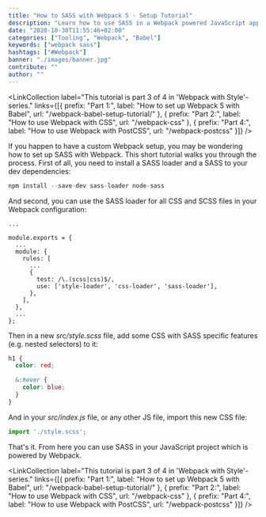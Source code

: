 ```yaml
---
title: "How to SASS with Webpack 5 - Setup Tutorial"
description: "Learn how to use SASS in a Webpack powered JavaScript application ..."
date: "2020-10-30T11:55:46+02:00"
categories: ["Tooling", "Webpack", "Babel"]
keywords: ["webpack sass"]
hashtags: ["#Webpack"]
banner: "./images/banner.jpg"
contribute: ""
author: ""
---
```


<Sponsorship />

<LinkCollection label="This tutorial is part 3 of 4 in 'Webpack with Style'-series." links={[{ prefix: "Part 1:", label: "How to set up Webpack 5 with Babel", url: "/webpack-babel-setup-tutorial/" }, { prefix: "Part 2:", label: "How to use Webpack with CSS", url: "/webpack-css" }, { prefix: "Part 4:", label: "How to use Webpack with PostCSS", url: "/webpack-postcss" }]} />

If you happen to have a custom Webpack setup, you may be wondering how to set up SASS with Webpack. This short tutorial walks you through the process. First of all, you need to install a SASS loader and a SASS to your dev dependencies:

```javascript
npm install --save-dev sass-loader node-sass
```

And second, you can use the SASS loader for all CSS and SCSS files in your Webpack configuration:

```javascript{9-10}
...

module.exports = {
  ...
  module: {
    rules: [
      ...
      {
        test: /\.(scss|css)$/,
        use: ['style-loader', 'css-loader', 'sass-loader'],
      },
    ],
  },
  ...
};
```

Then in a new *src/style.scss* file, add some CSS with SASS specific features (e.g. nested selectors) to it:

```css
h1 {
  color: red;

  &:hover {
    color: blue;
  }
}
```

And in your *src/index.js* file, or any other JS file, import this new CSS file:

```javascript
import './style.scss';
```

That's it. From here you can use SASS in your JavaScript project which is powered by Webpack.

<LinkCollection label="This tutorial is part 3 of 4 in 'Webpack with Style'-series." links={[{ prefix: "Part 1:", label: "How to set up Webpack 5 with Babel", url: "/webpack-babel-setup-tutorial/" }, { prefix: "Part 2:", label: "How to use Webpack with CSS", url: "/webpack-css" }, { prefix: "Part 4:", label: "How to use Webpack with PostCSS", url: "/webpack-postcss" }]} />